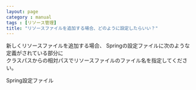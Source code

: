 ```yaml
---
layout: page
category : manual
tags : [リソース管理]
title: "リソースファイルを追加する場合、どのように設定したらいい？"
---
```


新しくリソースファイルを追加する場合、
Springの設定ファイルに次のような定義がされている部分に  
クラスパスからの相対パスでリソースファイルのファイル名を指定してください。  

<p>Spring設定ファイル</p>
<script src="https://gist.github.com/t-oi/5551983016b60de833a7.js"></script>